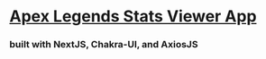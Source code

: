 # [Apex Legends Stats Viewer App](https://apexnextbackup.vercel.app/)

### built with NextJS, Chakra-UI, and AxiosJS
